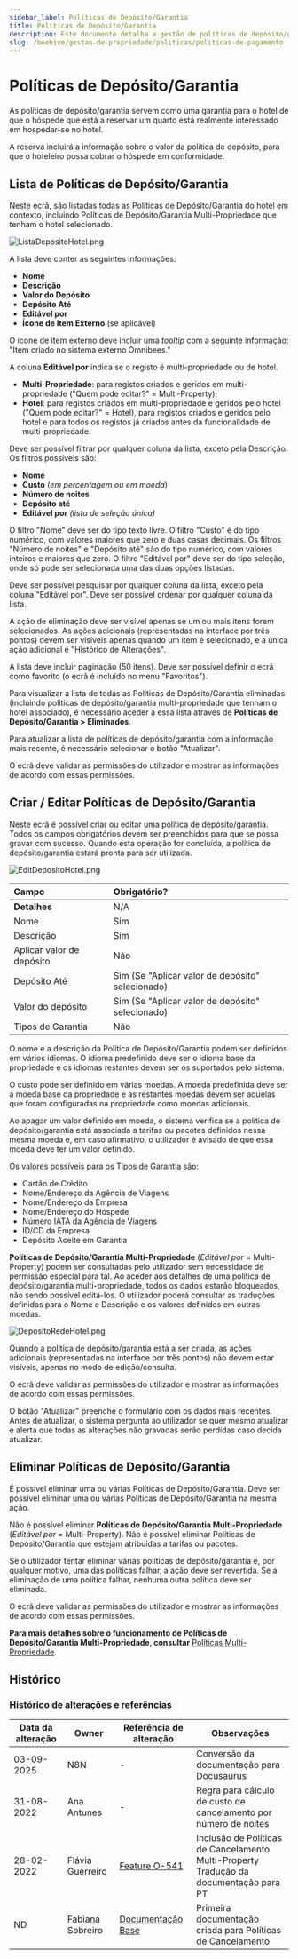 ```yaml
---
sidebar_label: Políticas de Depósito/Garantia
title: Políticas de Depósito/Garantia
description: Este documento detalha a gestão de políticas de depósito/garantia, incluindo a sua criação, edição, eliminação e listagem. Aborda também a sua aplicação em contexto hoteleiro e multi-propriedade, e as permissões de utilizador associadas.
slug: /beehive/gestao-de-propriedade/politicas/politicas-de-pagamento
---
```


# Políticas de Depósito/Garantia

As políticas de depósito/garantia servem como uma garantia para o hotel de que o hóspede que está a reservar um quarto está realmente interessado em hospedar-se no hotel.

A reserva incluirá a informação sobre o valor da política de depósito, para que o hoteleiro possa cobrar o hóspede em conformidade.

## Lista de Políticas de Depósito/Garantia

Neste ecrã, são listadas todas as Políticas de Depósito/Garantia do hotel em contexto, incluindo Políticas de Depósito/Garantia Multi-Propriedade que tenham o hotel selecionado.

![ListaDepositoHotel.png](</assets/beehive/gestao-de-propriedade/politicas/politicas-de-pagamento/ListaDepositoHotel.png> "ListaDepositoHotel.png")

A lista deve conter as seguintes informações:

*   **Nome**
*   **Descrição**
*   **Valor do Depósito**
*   **Depósito Até**
*   **Editável por**
*   **Ícone de Item Externo** (se aplicável)

O ícone de item externo deve incluir uma *tooltip* com a seguinte informação: "Item criado no sistema externo Omnibees."

A coluna **Editável por** indica se o registo é multi-propriedade ou de hotel.

*   **Multi-Propriedade**: para registos criados e geridos em multi-propriedade ("Quem pode editar?" = Multi-Property);
*   **Hotel**: para registos criados em multi-propriedade e geridos pelo hotel ("Quem pode editar?" = Hotel), para registos criados e geridos pelo hotel e para todos os registos já criados antes da funcionalidade de multi-propriedade.

Deve ser possível filtrar por qualquer coluna da lista, exceto pela Descrição. Os filtros possíveis são:

*   **Nome**
*   **Custo** (_em percentagem ou em moeda_)
*   **Número de noites**
*   **Depósito até**
*   **Editável por** _(lista de seleção única)_

O filtro "Nome" deve ser do tipo texto livre.
O filtro "Custo" é do tipo numérico, com valores maiores que zero e duas casas decimais.
Os filtros "Número de noites" e "Depósito até" são do tipo numérico, com valores inteiros e maiores que zero.
O filtro "Editável por" deve ser do tipo seleção, onde só pode ser selecionada uma das duas opções listadas.

Deve ser possível pesquisar por qualquer coluna da lista, exceto pela coluna "Editável por".
Deve ser possível ordenar por qualquer coluna da lista.

A ação de eliminação deve ser visível apenas se um ou mais itens forem selecionados.
As ações adicionais (representadas na interface por três pontos) devem ser visíveis apenas quando um item é selecionado, e a única ação adicional é "Histórico de Alterações".

A lista deve incluir paginação (50 itens).
Deve ser possível definir o ecrã como favorito (o ecrã é incluído no menu "Favoritos").

Para visualizar a lista de todas as Políticas de Depósito/Garantia eliminadas (incluindo políticas de depósito/garantia multi-propriedade que tenham o hotel associado), é necessário aceder a essa lista através de **Políticas de Depósito/Garantia > Eliminados**.

Para atualizar a lista de políticas de depósito/garantia com a informação mais recente, é necessário selecionar o botão "Atualizar".

O ecrã deve validar as permissões do utilizador e mostrar as informações de acordo com essas permissões.

## Criar / Editar Políticas de Depósito/Garantia

Neste ecrã é possível criar ou editar uma política de depósito/garantia. Todos os campos obrigatórios devem ser preenchidos para que se possa gravar com sucesso. Quando esta operação for concluída, a política de depósito/garantia estará pronta para ser utilizada.

![EditDepositoHotel.png](</assets/beehive/gestao-de-propriedade/politicas/politicas-de-pagamento/EditDepositoHotel.png> "EditDepositoHotel.png")

| **Campo**                 | **Obrigatório?**                                 |
| :------------------------ | :----------------------------------------------- |
| **Detalhes**              | N/A                                              |
| Nome                      | Sim                                              |
| Descrição                 | Sim                                              |
| Aplicar valor de depósito | Não                                              |
| Depósito Até              | Sim (Se "Aplicar valor de depósito" selecionado) |
| Valor do depósito         | Sim (Se "Aplicar valor de depósito" selecionado) |
| Tipos de Garantia         | Não                                              |

O nome e a descrição da Política de Depósito/Garantia podem ser definidos em vários idiomas.
O idioma predefinido deve ser o idioma base da propriedade e os idiomas restantes devem ser os suportados pelo sistema.

O custo pode ser definido em várias moedas. A moeda predefinida deve ser a moeda base da propriedade e as restantes moedas devem ser aquelas que foram configuradas na propriedade como moedas adicionais.

Ao apagar um valor definido em moeda, o sistema verifica se a política de depósito/garantia está associada a tarifas ou pacotes definidos nessa mesma moeda e, em caso afirmativo, o utilizador é avisado de que essa moeda deve ter um valor definido.

Os valores possíveis para os Tipos de Garantia são:

*   Cartão de Crédito
*   Nome/Endereço da Agência de Viagens
*   Nome/Endereço da Empresa
*   Nome/Endereço do Hóspede
*   Número IATA da Agência de Viagens
*   ID/CD da Empresa
*   Depósito Aceite em Garantia

**Políticas de Depósito/Garantia Multi-Propriedade** (_Editável por_ = Multi-Property) podem ser consultadas pelo utilizador sem necessidade de permissão especial para tal.
Ao aceder aos detalhes de uma política de depósito/garantia multi-propriedade, todos os dados estarão bloqueados, não sendo possível editá-los.
O utilizador poderá consultar as traduções definidas para o Nome e Descrição e os valores definidos em outras moedas.

![DepositoRedeHotel.png](</assets/beehive/gestao-de-propriedade/politicas/politicas-de-pagamento/DepositoRedeHotel.png> "DepositoRedeHotel.png")

Quando a política de depósito/garantia está a ser criada, as ações adicionais (representadas na interface por três pontos) não devem estar visíveis, apenas no modo de edição/consulta.

O ecrã deve validar as permissões do utilizador e mostrar as informações de acordo com essas permissões.

O botão "Atualizar" preenche o formulário com os dados mais recentes.
Antes de atualizar, o sistema pergunta ao utilizador se quer mesmo atualizar e alerta que todas as alterações não gravadas serão perdidas caso decida atualizar.

## Eliminar Políticas de Depósito/Garantia

É possível eliminar uma ou várias Políticas de Depósito/Garantia.
Deve ser possível eliminar uma ou várias Políticas de Depósito/Garantia na mesma ação.

Não é possível eliminar **Políticas de Depósito/Garantia Multi-Propriedade** (_Editável por_ = Multi-Property).
Não é possível eliminar Políticas de Depósito/Garantia que estejam atribuídas a tarifas ou pacotes.

Se o utilizador tentar eliminar várias políticas de depósito/garantia e, por qualquer motivo, uma das políticas falhar, a ação deve ser revertida. Se a eliminação de uma política falhar, nenhuma outra política deve ser eliminada.

O ecrã deve validar as permissões do utilizador e mostrar as informações de acordo com essas permissões.

**Para mais detalhes sobre o funcionamento de Políticas de Depósito/Garantia Multi-Propriedade, consultar** [Políticas Multi-Propriedade](https://omnibeesportugal.sharepoint.com/sites/documentacaoproduto/SitePages/Beehive/MultiProperty/Pol%C3%ADticas%20Multi-Property.aspx).

## Histórico
### Histórico de alterações e referências

| Data da alteração | Owner | Referência de alteração | Observações |
|---|---|---|---|
| 03-09-2025 | N8N | - | Conversão da documentação para Docusaurus |
| 31-08-2022 | Ana Antunes | - | Regra para cálculo de custo de cancelamento por número de noites |
| 28-02-2022 | Flávia Guerreiro | [Feature O-541](https://omnibees.aha.io/features/O-541) | Inclusão de Políticas de Cancelamento Multi-Property<br/>Tradução da documentação para PT |
| ND | Fabiana Sobreiro | [Documentação Base](https://omnibeesportugal.sharepoint.com/:w:/r/sites/Produtos/_layouts/15/Doc.aspx?sourcedoc=%7bA57C4C9D-1971-4CD3-BF00-D450975769EE%7d&file=Offers.docx&action=default&mobileredirect=true&cid=78619946-0877-49f6-8bf5-12097adc8725) | Primeira documentação criada para Políticas de Cancelamento |